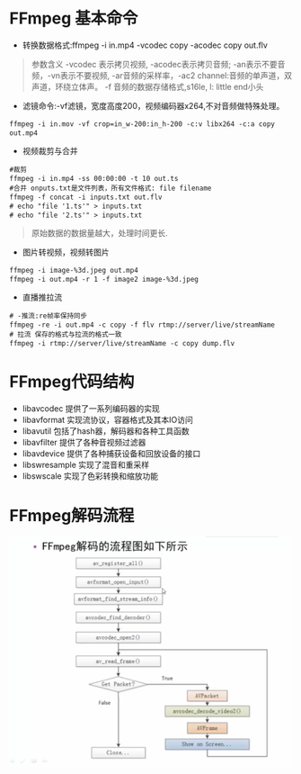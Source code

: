 # FFmpeg 基本命令
- 转换数据格式:ffmpeg -i in.mp4 -vcodec copy -acodec copy out.flv
> 参数含义 -vcodec 表示拷贝视频, -acodec表示拷贝音频;
> -an表示不要音频，-vn表示不要视频, -ar音频的采样率，-ac2 channel:音频的单声道，双声道，环绕立体声。
> -f 音频的数据存储格式,s16le, l: little end小头

- 滤镜命令:-vf滤镜，宽度高度200，视频编码器x264,不对音频做特殊处理。
```shell
ffmpeg -i in.mov -vf crop=in_w-200:in_h-200 -c:v libx264 -c:a copy out.mp4 

```

- 视频裁剪与合并
```shell
#裁剪
ffmpeg -i in.mp4 -ss 00:00:00 -t 10 out.ts
#合并 onputs.txt是文件列表，所有文件格式: file filename
ffmpeg -f concat -i inputs.txt out.flv
# echo "file '1.ts'" > inputs.txt
# echo "file '2.ts'" > inputs.txt
```
> 原始数据的数据量越大，处理时间更长.

- 图片转视频，视频转图片
```shell
ffmpeg -i image-%3d.jpeg out.mp4
ffmpeg -i out.mp4 -r 1 -f image2 image-%3d.jpeg
```
- 直播推拉流
```shell
# -推流:re帧率保持同步
ffmpeg -re -i out.mp4 -c copy -f flv rtmp://server/live/streamName
# 拉流 保存的格式与拉流的格式一致
ffmpeg -i rtmp://server/live/streamName -c copy dump.flv

```
# FFmpeg代码结构
- libavcodec 提供了一系列编码器的实现
- libavformat 实现流协议，容器格式及其本IO访问
- libavutil 包括了hash器，解码器和各种工具函数
- libavfilter 提供了各种音视频过滤器
- libavdevice 提供了各种捕获设备和回放设备的接口
- libswresample 实现了混音和重采样
- libswscale 实现了色彩转换和缩放功能

# FFmpeg解码流程
![流程](./images/ffmpeg_decode.png)
